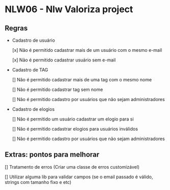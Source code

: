 # NLW06 - Nlw Valoriza project

## Regras

- Cadastro de usuário

  [x] Não é permitido cadastrar mais de um usuário com o mesmo e-mail

  [x] Não é permitido cadastrar usuário sem e-mail

- Cadastro de TAG

  [] Não é permitido cadastrar mais de uma tag com o mesmo nome

  [] Não é permitido cadastrar tag sem nome

  [] Não é permitido cadastro por usuários que não sejam administradores

- Cadastro de elogios

  [] Não é permitido um usuário cadastrar um elogio para si

  [] Não é permitido cadastrar elogios para usuários inválidos

  [] Não é permitido cadastro por usuários que não sejam administradores

## Extras: pontos para melhorar

[] Tratamento de erros (Criar uma classe de erros customizável)

[] Utilizar alguma lib para validar campos (se o email passado é válido, strings com tamanho fixo e etc)
